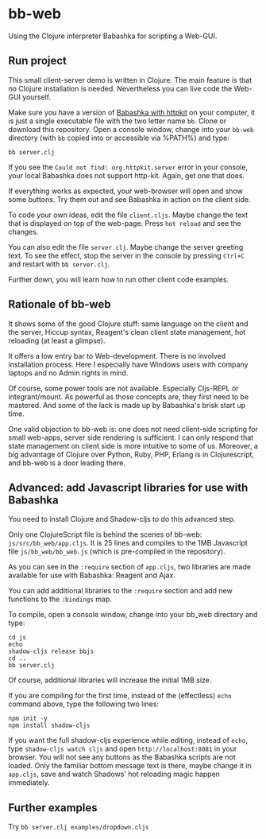 # bb-web
Using the Clojure interpreter Babashka for scripting a Web-GUI.

## Run project
This small client-server demo is written in Clojure. The main feature is that no Clojure installation is needed. Nevertheless you can live code the Web-GUI yourself. 

Make sure you have a version of [Babashka with httpkit](https://github.com/borkdude/babashka/issues/556) on your computer, it is just a single executable file with the two letter name `bb`. Clone or download this repository. Open a console window, change into your `bb-web` directory (with `bb` copied into or accessible via %PATH%) and type: 

    bb server.clj

 If you see the `Could not find: org.httpkit.server` error in your console, your local Babashka does not support http-kit. Again, get one that does.

If everything works as expected, your web-browser will open and show some buttons. Try them out and see Babashka in action on the client side.

To code your own ideas, edit the file `client.cljs`. Maybe change the text that is displayed on top of the web-page. Press `hot reload` and see the changes.

You can also edit the file `server.clj`. Maybe change the server greeting text. To see the effect, stop the server in the console by pressing `Ctrl+C` and restart with `bb server.clj`.

Further down, you will learn how to run other client code examples.

## Rationale of bb-web
It shows some of the good Clojure stuff: same language on the client and the server, Hiccup syntax, Reagent's clean client state management, hot reloading (at least a glimpse).

It offers a low entry bar to Web-development. There is no involved installation process. Here I especially have Windows users with company laptops and no Admin rights in mind.

Of course, some power tools are not available. Especially Cljs-REPL or integrant/mount. As powerful as those concepts are, they first need to be mastered. And some of the lack is made up by Babashka's brisk start up time.

One valid objection to bb-web is: one does not need client-side scripting for small web-apps, server side rendering is sufficient. I can only respond that state management on client side is more intuitive to some of us. Moreover, a big advantage of Clojure over Python, Ruby, PHP, Erlang is in Clojurescript, and bb-web is a door leading there.


## Advanced: add Javascript libraries for use with Babashka

You need to install Clojure and Shadow-cljs to do this advanced step.

Only one ClojureScript file is behind the scenes of bb-web: ``js/src/bb_web/app.cljs``. It is 25 lines and compiles to the 1MB Javascript file `js/bb_web/bb_web.js` (which is pre-compiled in the repository). 

As you can see in the ``:require`` section of `app.cljs`, two libraries are made available for use with Babashka: Reagent and Ajax.

You can add additional libraries  to the `:require` section and add new functions to the ``:bindings`` map.

To compile, open a console window, change into your bb_web directory and type:
    
    cd js
    echo
    shadow-cljs release bbjs
    cd ..
    bb server.clj

Of course, additional libraries will increase the initial 1MB size. 

If you are compiling for the first time, instead of the (effectless) `echo` command above, type the following two lines:

    npm init -y
    npm install shadow-cljs

If you want the full shadow-cljs experience while editing, instead of `echo`, type `shadow-cljs watch cljs` and open `http://localhost:8081` in your browser. You will not see any buttons as the Babashka scripts are not loaded. Only the familiar bottom message text is there, maybe change it in `app.cljs`, save and watch Shadows' hot reloading magic happen immediately.

## Further examples

Try `bb server.clj examples/dropdown.cljs`
